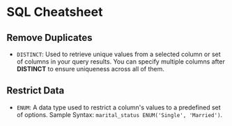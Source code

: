 # SQL Cheatsheet

## Remove Duplicates

- `DISTINCT`: Used to retrieve unique values from a selected column or set of columns in your query results. You can specify multiple columns after **DISTINCT** to ensure uniqueness across all of them.

## Restrict Data

- `ENUM`: A data type used to restrict a column's values to a predefined set of options. Sample Syntax: `marital_status ENUM('Single', 'Married')`.
